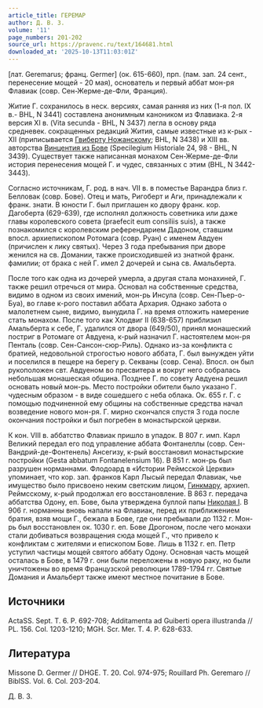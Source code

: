 ```yaml
---
article_title: ГЕРЕМАР
author: Д. В. З.
volume: '11'
page_numbers: 201-202
source_url: https://pravenc.ru/text/164681.html
downloaded_at: '2025-10-13T11:03:01Z'
---
```


[лат.
Geremarus; франц. Germer] (ок. 615-660), прп. (пам. зап. 24 сент., перенесение мощей - 20 мая), основатель и первый аббат мон-ря Флавиак (совр. Сен-Жерме-де-Фли, Франция).

Житие Г. сохранилось в неск. версиях, самая ранняя из них (1-я пол. IX в.- BHL, N 3441) составлена анонимным каноником из Флавиака. 2-я версия XI в. (Vita secunda - BHL, N 3437) легла в основу ряда средневек. сокращенных редакций Жития, самые известные из к-рых - XII (приписывается [Гвиберту Ножанскому](<https://pravenc.ru/text/Гвиберту Ножанскому.html>); BHL, N 3438) и XIII вв. авторства [Винцентия из Бове](<https://pravenc.ru/text/Винцентия из Бове.html>) (Specilegium Historiale 24, 98 - BHL, N 3439). Существует также написанная монахом Сен-Жерме-де-Фли история перенесения мощей Г. и чудес, связанных с этим (BHL, N 3442-3443).

Согласно источникам, Г. род. в нач. VII в. в поместье Варандра близ г. Белловак (совр. Бове). Отец и мать, Ригоберт и Аги, принадлежали к франк. знати. В юности Г. был приглашен ко двору франк. кор. Дагоберта (629-639), где исполнял должность советника или даже главы королевского совета (praefecit eum consiliis suis), а также познакомился с королевским референдарием Дадоном, ставшим впосл. архиепископом Ротомага (совр. Руан) с именем Авдуен (причислен к лику святых). Через 3 года пребывания при дворе женился на св. Домании, также происходившей из знатной франк. фамилии; от брака с ней Г. имел 2 дочерей и сына св. Амальберта.

После того как одна из дочерей умерла, а другая стала монахиней, Г. также решил отречься от мира. Основал на собственные средства, видимо в одном из своих имений, мон-рь Инсула (совр. Сен-Пьер-о-Буа), во главе к-рого поставил аббата Архария. Однако забота о малолетнем сыне, видимо, вынудила Г. на время отложить намерение стать монахом. После того как Хлодвиг II (638-657) приблизил Амальберта к себе, Г. удалился от двора (649/50), принял монашеский постриг в Ротомаге от Авдуена, к-рый назначил Г. настоятелем мон-ря Пенталь (совр. Сен-Сансон-сюр-Риль). Однако из-за конфликта с братией, недовольной строгостью нового аббата, Г. был вынужден уйти и поселился в пещере на берегу р. Секваны (совр. Сена). Впосл. он был рукоположен свт. Авдуеном во пресвитера и вокруг него собралась небольшая монашеская община. Позднее Г. по совету Авдуена решил основать новый мон-рь. Место постройки обители было указано Г. чудесным образом - в виде сошедшего с неба облака. Ок. 655 г. Г. с помощью подчиненной ему общины на собственные средства начал возведение нового мон-ря. Г. мирно скончался спустя 3 года после окончания постройки и был погребен в монастырской церкви.

К кон. VIII в. аббатство Флавиак пришло в упадок. В 807 г. имп. Карл Великий передал его под управление аббата Фонтанеллы (совр. Сен-Вандрий-де-Фонтенель) Ансегизу, к-рый восстановил монастырские постройки (Gesta abbatum Fontanelensium 16). В 851 г. мон-рь был разрушен норманнами. Флодоард в «Истории Реймсской Церкви» упоминает, что кор. зап. франков Карл Лысый передал Флавиак, чье имущество было присвоено неким светским лицом, [Гинкмару](https://pravenc.ru/text/Гинкмару.html), архиеп. Реймсскому, к-рый продолжал его восстановление. В 863 г. передача аббатства Одону, еп. Бове, была утверждена буллой папы [Николая I](<https://pravenc.ru/text/Николай I.html>). В 906 г. норманны вновь напали на Флавиак, перед их приближением братия, взяв мощи Г., бежала в Бове, где они пребывали до 1132 г. Мон-рь был восстановлен ок. 1030 г. еп. Бове Дрогоном, после чего монахи стали добиваться возвращения сюда мощей Г., что привело к конфликтам с жителями и епископом Бове. Лишь в 1132 г. еп. Петр уступил частицы мощей святого аббату Одону. Основная часть мощей осталась в Бове, в 1479 г. они были переложены в новую раку, но были уничтожены во время Французской революции 1789-1794 гг. Святые Домания и Амальберт также имеют местное почитание в Бове.

## Источники

ActaSS. Sept. T. 6. P. 692-708; Additamenta ad Guiberti opera illustranda 
// PL. 156. Col. 1203-1210; MGH. Scr. Mer. T. 4. P. 628-633.

## Литература

Missone D. Germer // DHGE. T. 20. Col. 974-975; 
Rouillard Ph. Geremaro // BiblSS. Vol. 6. Col. 203-204.

Д. В. З.
